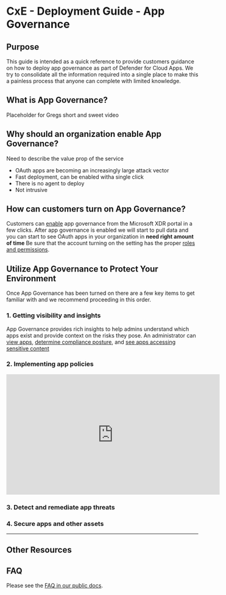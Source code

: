 # CxE - Deployment Guide - App Governance

## Purpose
This guide is intended as a quick reference to provide customers guidance on how to deploy app governance as part of Defender for Cloud Apps.  We try to consolidate all the information required into a single place to make this a painless process that anyone can complete with limited knowledge.

## What is App Governance?
Placeholder for Gregs short and sweet video

## Why should an organization enable App Governance?
Need to describe the value prop of the service
- OAuth apps are becoming an increasingly large attack vector
- Fast deployment, can be enabled witha single click
- There is no agent to deploy
- Not intrusive 

## How can customers turn on App Governance?
Customers can [enable](https://learn.microsoft.com/en-us/defender-cloud-apps/app-governance-get-started) app governance from the Microsoft XDR portal in a few clicks. After app governance is enabled we will start to pull data and you can start to see OAuth apps in your organization in **need right amount of time** Be sure that the account turning on the setting has the proper [roles and permissions](https://learn.microsoft.com/en-us/defender-cloud-apps/app-governance-get-started#roles).

## Utilize App Governance to Protect Your Environment

Once App Governance has been turned on there are a few key items to get familiar with and we recommend proceeding in this order.

### 1. Getting visibility and insights
App Governance provides rich insights to help admins understand which apps exist and provide context on the risks they pose.  An administrator can [view apps](https://learn.microsoft.com/en-us/defender-cloud-apps/app-governance-visibility-insights-view-apps), [determine compliance posture](https://learn.microsoft.com/en-us/defender-cloud-apps/app-governance-visibility-insights-compliance-posture), and [see apps accessing sensitive content](https://learn.microsoft.com/en-us/defender-cloud-apps/app-governance-visibility-insights-sensitive-content)
### 2. Implementing app policies


<iframe width="560" height="315" src="https://www.microsoft.com/en-us/videoplayer/embed/RE4YpJN?postJsllMsg=true" frameborder="0" allow="accelerometer; autoplay; clipboard-write; encrypted-media; gyroscope; picture-in-picture" allowfullscreen></iframe>

### 3. Detect and remediate app threats
### 4. Secure apps and other assets

---
## Other Resources

## FAQ
Please see the [FAQ in our public docs](https://learn.microsoft.com/en-us/defender-cloud-apps/app-governance-faq).
